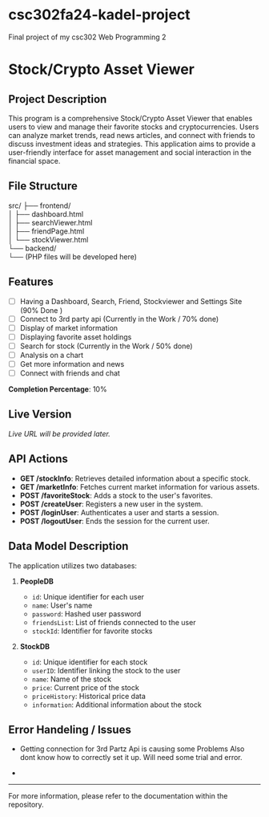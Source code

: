 # csc302fa24-kadel-project
Final project of my csc302 Web Programming 2

# Stock/Crypto Asset Viewer

## Project Description
This program is a comprehensive Stock/Crypto Asset Viewer that enables users to view and manage their favorite stocks and cryptocurrencies. Users can analyze market trends, read news articles, and connect with friends to discuss investment ideas and strategies. This application aims to provide a user-friendly interface for asset management and social interaction in the financial space.

## File Structure
src/ ├── frontend/  
         │ 
         ├── dashboard.html   
         │ 
         ├── searchViewer.html   
         │ 
         ├── friendPage.html   
         │ 
         └── stockViewer.html   
     └── backend/   
         └── (PHP files will be developed here)  
         
## Features
- [ ] Having a Dashboard, Search, Friend, Stockviewer and Settings Site (90% Done )
- [ ] Connect to 3rd party api (Currently in the Work / 70% done)
- [ ] Display of market information
- [ ] Displaying favorite asset holdings
- [ ] Search for stock (Currently in the Work / 50% done)
- [ ] Analysis on a chart
- [ ] Get more information and news
- [ ] Connect with friends and chat

**Completion Percentage**: 10%

## Live Version
*Live URL will be provided later.*

## API Actions
- **GET /stockInfo**: Retrieves detailed information about a specific stock.
- **GET /marketInfo**: Fetches current market information for various assets.
- **POST /favoriteStock**: Adds a stock to the user's favorites.
- **POST /createUser**: Registers a new user in the system.
- **POST /loginUser**: Authenticates a user and starts a session.
- **POST /logoutUser**: Ends the session for the current user.

## Data Model Description
The application utilizes two databases:

1. **PeopleDB**
   - `id`: Unique identifier for each user
   - `name`: User's name
   - `password`: Hashed user password
   - `friendsList`: List of friends connected to the user
   - `stockId`: Identifier for favorite stocks

2. **StockDB**
   - `id`: Unique identifier for each stock
   - `userID`: Identifier linking the stock to the user
   - `name`: Name of the stock
   - `price`: Current price of the stock
   - `priceHistory`: Historical price data
   - `information`: Additional information about the stock


## Error Handeling / Issues

   - Getting connection for 3rd Partz Api is causing some Problems
     Also dont know how to correctly set it up. Will need some trial
     and error. 
   
   - 

---

For more information, please refer to the documentation within the repository.
